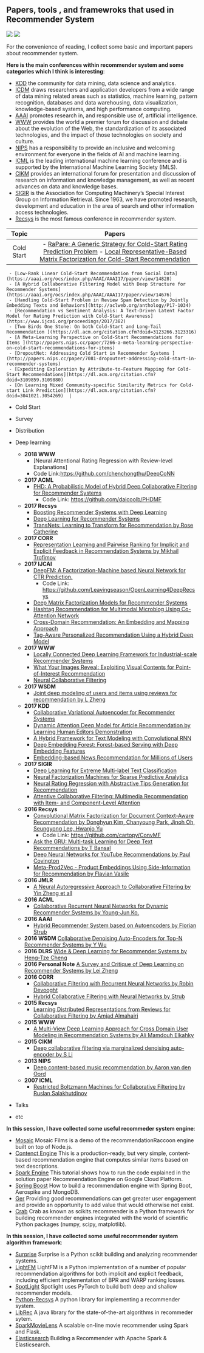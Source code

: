 ## Papers, tools , and framewroks that used in Recommender System

[![](https://jaywcjlove.github.io/sb/ico/awesome.svg)](#) [![](https://jaywcjlove.github.io/sb/license/mit.svg)](#)

For the convenience of reading, I collect some basic and important papers about recommender system.

**Here is the main conferences within recommender system and some categories which I think is interesting**:
 - [KDD](http://www.kdd.org/) the community for data mining, data science and analytics.
 - [ICDM](http://www.cs.uvm.edu/~icdm/) draws researchers and application developers from a wide range of data mining related areas such as statistics, machine learning, pattern recognition, databases and data warehousing, data visualization, knowledge-based systems, and high performance computing. 
 - [AAAI](https://www.aaai.org/)  promotes research in, and responsible use of, artificial intelligence.
 - [WWW](http://www.iw3c2.org/) provides the world a premier forum for discussion and debate about the evolution of the Web, the standardization of its associated technologies, and the impact of those technologies on society and culture.
 - [NIPS](https://nips.cc/) has a responsibility to provide an inclusive and welcoming environment for everyone in the fields of AI and machine learning.
 - [ICML](https://icml.cc/) is the leading international machine learning conference and is supported by the International Machine Learning Society (IMLS).
 - [CIKM](http://www.cikmconference.org/) provides an international forum for presentation and discussion of research on information and knowledge management, as well as recent advances on data and knowledge bases.
 - [SIGIR](http://sigir.org/)  is the Association for Computing Machinery’s Special Interest Group on Information Retrieval. Since 1963, we have promoted research, development and education in the area of search and other information access technologies.
 - [Recsys](https://recsys.acm.org/) is the most famous conference in recommender system. 
 
 | Topic | Papers |
 |:-:    |:-:     |
 |   Cold Start   |   - [RaPare: A Generic Strategy for Cold-Start Rating Prediction Problem](https://dl.acm.org/citation.cfm?doid=3108148)         - [Local Representative-Based Matrix Factorization for Cold-Start Recommendation ](https://dl.acm.org/citation.cfm?doid=3108148)
     - [Low-Rank Linear Cold-Start Recommendation from Social Data](https://aaai.org/ocs/index.php/AAAI/AAAI17/paper/view/14828)
     - [A Hybrid Collaborative Filtering Model with Deep Structure for Recommender Systems](https://aaai.org/ocs/index.php/AAAI/AAAI17/paper/view/14676)
     - [Handling Cold-Start Problem in Review Spam Detection by Jointly Embedding Texts and Behaviors](http://aclweb.org/anthology/P17-1034)
     - [Recommendation vs Sentiment Analysis: A Text-Driven Latent Factor Model for Rating Prediction with Cold-Start Awareness](https://www.ijcai.org/proceedings/2017/382)
     - [Two Birds One Stone: On both Cold-Start and Long-Tail Recommendation ](https://dl.acm.org/citation.cfm?doid=3123266.3123316)
     - [A Meta-Learning Perspective on Cold-Start Recommendations for Items ](http://papers.nips.cc/paper/7266-a-meta-learning-perspective-on-cold-start-recommendations-for-items)
     - [DropoutNet: Addressing Cold Start in Recommender Systems ](http://papers.nips.cc/paper/7081-dropoutnet-addressing-cold-start-in-recommender-systems)
     - [Expediting Exploration by Attribute-to-Feature Mapping for Cold-Start Recommendations](https://dl.acm.org/citation.cfm?doid=3109859.3109880)
     - [On Learning Mixed Community-specific Similarity Metrics for Cold-start Link Prediction](https://dl.acm.org/citation.cfm?doid=3041021.3054269)  |
    
     
 - Cold Start
   
 - Survey
 - Distribution
 - Deep learning
   - **2018 WWW**
     - [Neural Attentional Rating Regression with Review-level Explanations]
     - Code Link:https://github.com/chenchongthu/DeepCoNN
   - **2017 ACML** 
     - [PHD: A Probabilistic Model of Hybrid Deep Collaborative Filtering for Recommender Systems ](http://proceedings.mlr.press/v77/liu17a/liu17a.pdf)
       - Code Link: https://github.com/daicoolb/PHDMF
   - **2017 Recsys**   
     - [Boosting Recommender Systems with Deep Learning ](https://dl.acm.org/citation.cfm?doid=3109859.3109926)
     - [Deep Learning for Recommender Systems ](https://dl.acm.org/citation.cfm?doid=3109859.3109933)
     - [TransNets: Learning to Transform for Recommendation  by Rose Catherine ](https://arxiv.org/abs/1704.02298) 
   - **2017 CORR** 
     - [Representation Learning and Pairwise Ranking for Implicit and Explicit Feedback in Recommendation Systems by Mikhail Trofimov ](https://arxiv.org/abs/1705.00105)
   - **2017 IJCAI** 
     - [DeepFM: A Factorization-Machine based Neural Network for CTR Prediction. ](https://arxiv.org/abs/1703.04247) 
       - Code Link: https://github.com/Leavingseason/OpenLearning4DeepRecsys
     - [Deep Matrix Factorization Models for Recommender Systems](http://static.ijcai.org/proceedings-2017/0447.pdf)
     - [Hashtag Recommendation for Multimodal Microblog Using Co-Attention Network](https://www.ijcai.org/proceedings/2017/478)
     - [Cross-Domain Recommendation: An Embedding and Mapping Approach](https://www.ijcai.org/proceedings/2017/0343.pdf)
     - [Tag-Aware Personalized Recommendation Using a Hybrid Deep Model](https://www.ijcai.org/proceedings/2017/0446.pdf)
   - **2017 WWW** 
     - [Locally Connected Deep Learning Framework for Industrial-scale Recommender Systems ](https://dl.acm.org/citation.cfm?doid=3041021.3054227)
     - [What Your Images Reveal: Exploiting Visual Contents for Point-of-Interest Recommendation](http://www.public.asu.edu/~swang187/publications/VPOI.pdf)
     - [Neural Collaborative Filtering](https://www.comp.nus.edu.sg/~xiangnan/papers/ncf.pdf)
   - **2017 WSDM** 
     - [Joint deep modeling of users and items using reviews for recommendation by L Zheng ](https://arxiv.org/pdf/1701.04783)
   - **2017 KDD**
     - [Collaborative Variational Autoencoder for Recommender Systems](https://dl.acm.org/citation.cfm?doid=3097983.3098077)
     - [Dynamic Attention Deep Model for Article Recommendation by Learning Human Editors Demonstration](http://202.120.0.1/cache/6/03/wnzhang.net/3ac0c97001289a82d146e2d46405fc96/dadm-kdd.pdf)
     - [A Hybrid Framework for Text Modeling with Convolutional RNN](https://dl.acm.org/citation.cfm?id=3098140)
     - [Deep Embedding Forest: Forest-based Serving with Deep Embedding Features](https://dl.acm.org/citation.cfm?id=3098059&CFID=1018338121&CFTOKEN=87222562)
     - [Embedding-based News Recommendation for Millions of Users](http://delivery.acm.org/10.1145/3100000/3098108/p1933-okura.pdf?ip=202.120.19.118&id=3098108&acc=OPENTOC&key=BF85BBA5741FDC6E%2E17676C47DFB149BF%2E4D4702B0C3E38B35%2E054E54E275136550&CFID=1018338121&CFTOKEN=87222562&__acm__=1513765592_2c508b428144fb4f0a1e885b3d20b9c8)
   - **2017 SIGIR**
     - [Deep Learning for Extreme Multi-label Text Classification](https://dl.acm.org/citation.cfm?id=3080834)
     - [Neural Factorization Machines for Sparse Predictive Analytics](https://dl.acm.org/citation.cfm?id=3080777&CFID=1018338121&CFTOKEN=87222562)
     - [Neural Rating Regression with Abstractive Tips Generation for Recommendation](https://dl.acm.org/citation.cfm?id=3080822)
     - [Attentive Collaborative Filtering: Multimedia Recommendation with Item- and Component-Level Attention](https://www.comp.nus.edu.sg/~xiangnan/papers/sigir17-AttentiveCF.pdf)
   - **2016 Recsys** 
     - [Convolutional Matrix Factorization for Document Context-Aware Recommendation by Donghyun Kim, Chanyoung Park, Jinoh Oh, Seungyong Lee, Hwanjo Yu](http://dm.postech.ac.kr/~cartopy/ConvMF/)
       - Code Link: https://github.com/cartopy/ConvMF
     - [Ask the GRU: Multi-task Learning for Deep Text Recommendations by T Bansal ](https://arxiv.org/pdf/1609.02116.pdf)
     - [Deep Neural Networks for YouTube Recommendations by Paul Covington ](https://static.googleusercontent.com/media/research.google.com/en//pubs/archive/45530.pdf)
     - [Meta-Prod2Vec - Product Embeddings Using Side-Information for Recommendation by Flavian Vasile ](https://arxiv.org/pdf/1607.07326.pdf)
   - **2016 JMLR** 
     - [A Neural Autoregressive Approach to Collaborative Filtering by Yin Zheng et all ](http://proceedings.mlr.press/v48/zheng16.pdf)
   - **2016 ACML** 
     - [Collaborative Recurrent Neural Networks for Dynamic Recommender Systems by Young-Jun Ko. ](http://proceedings.mlr.press/v63/ko101.pdf)
   - **2016 AAAI** 
     - [Hybrid Recommender System based on Autoencoders by Florian Strub ](https://arxiv.org/pdf/1606.07659.pdf) 
   - **2016 WSDM** [Collaborative Denoising Auto-Encoders for Top-N Recommender Systems by Y Wu ](http://alicezheng.org/papers/wsdm16-cdae.pdf)
   - **2016 DLRS** [Wide & Deep Learning for Recommender Systems by Heng-Tze Cheng ](https://arxiv.org/abs/1606.07792)
   - **2016 Personal Note** [A Survey and Critique of Deep Learning on Recommender Systems by Lei Zheng ](http://bdsc.lab.uic.edu/docs/survey-critique-deep.pdf)
   - **2016 CORR** 
     - [Collaborative Filtering with Recurrent Neural Networks by Robin Devooght ](https://arxiv.org/pdf/1608.07400.pdf)
     - [Hybrid Collaborative Filtering with Neural Networks by Strub](https://pdfs.semanticscholar.org/fcbd/179590c30127cafbd00fd7087b47818406bc.pdf)
   - **2015 Recsys** 
     - [Learning Distributed Representations from Reviews for Collaborative Filtering by Amjad Almahairi ](http://dl.acm.org/citation.cfm?id=2800192)
   - **2015 WWW** 
     - [A Multi-View Deep Learning Approach for Cross Domain User Modeling in Recommendation Systems by Ali Mamdouh Elkahky ](http://sonyis.me/paperpdf/frp1159-songA-www-2015.pdf)
   - **2015 CIKM** 
     - [Deep collaborative filtering via marginalized denoising auto-encoder by S Li ](https://pdfs.semanticscholar.org/ff29/2f00055d8221c42d4831679db9d3872b6fbd.pdf)
   - **2013 NIPS** 
     - [Deep content-based music recommendation by Aaron van den Oord ](https://papers.nips.cc/paper/5004-deep-content-based-music-recommendation.pdf)
   - **2007 ICML** 
     - [Restricted Boltzmann Machines for Collaborative Filtering by Ruslan Salakhutdinov](http://www.machinelearning.org/proceedings/icml2007/papers/407.pdf)
 - Talks
 - etc
 
**In this session, I have collected some useful recommeder system engine**:
 - [Mosaic](https://github.com/guymorita/Mosaic-Films---Recommendation-Engine-Demo) Mosaic Films is a demo of the recommendationRaccoon engine built on top of Node.js.
 - [Contenct Engine](https://github.com/groveco/content-engine) This is a production-ready, but very simple, content-based recommendation engine that computes similar items based on text descriptions.
 - [Spark Engine](https://github.com/GoogleCloudPlatform/spark-recommendation-engine) This tutorial shows how to run the code explained in the solution paper Recommendation Engine on Google Cloud Platform. 
 - [Spring Boost](https://github.com/aerospike/recommendation-engine-example) How to build a recommendation engine with Spring Boot, Aerospike and MongoDB.
 - [Ger](https://github.com/grahamjenson/ger) Providing good recommendations can get greater user engagement and provide an opportunity to add value that would otherwise not exist.
 - [Crab](https://muricoca.github.io/crab/index.html) Crab as known as scikits.recommender is a Python framework for building recommender engines integrated with the world of scientific Python packages (numpy, scipy, matplotlib).

**In this session, I have collected some useful recommender system algorithm framework**:
 - [Surprise](https://github.com/NicolasHug/Surprise) Surprise is a Python scikit building and analyzing recommender systems.
 - [LightFM](https://github.com/lyst/lightfm) LightFM is a Python implementation of a number of popular recommendation algorithms for both implicit and explicit feedback, including efficient implementation of BPR and WARP ranking losses.
 - [SpotLight](https://github.com/maciejkula/spotlight) Spotlight uses PyTorch to build both deep and shallow recommender models.
 - [Python-Recsys](https://github.com/ocelma/python-recsys) A python library for implementing a recommender system.
 - [LibRec](https://www.librec.net/) A java library for the state-of-the-art algorithms in recommeder sytem.
 - [SparkMovieLens](https://github.com/jadianes/spark-movie-lens) A scalable on-line movie recommender using Spark and Flask.
 - [Elasticsearch](https://github.com/IBM/elasticsearch-spark-recommender) Building a Recommender with Apache Spark & Elasticsearch.
